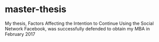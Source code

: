 # master-thesis
My thesis, Factors Affecting the Intention to Continue Using the Social Network Facebook, was successfully defended to obtain my MBA in February 2017
